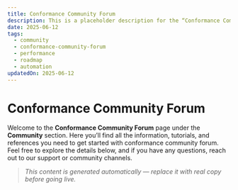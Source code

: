 ```yaml
---
title: Conformance Community Forum
description: This is a placeholder description for the “Conformance Community Forum” page, giving readers a quick overview of what they can expect to find here.
date: 2025-06-12
tags:
  - community
  - conformance-community-forum
  - performance
  - roadmap
  - automation
updatedOn: 2025-06-12
---
```

# Conformance Community Forum

Welcome to the **Conformance Community Forum** page under the **Community** section. Here you’ll find all the information, tutorials, and references you need to get started with conformance community forum. Feel free to explore the details below, and if you have any questions, reach out to our support or community channels.

> _This content is generated automatically — replace it with real copy before going live._ 
